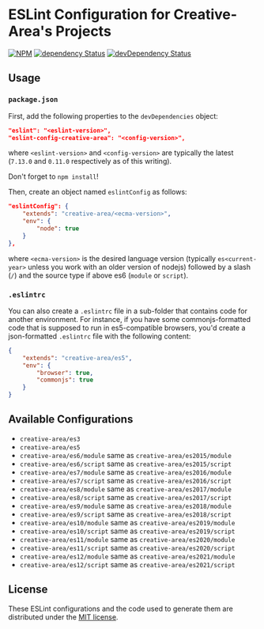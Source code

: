 ESLint Configuration for Creative-Area's Projects
=================================================

[![NPM][npm-image]][npm-url]
[![dependency Status][dependency-image]][dependency-url]
[![devDependency Status][devDependency-image]][devDependency-url]

## Usage

### `package.json`

First, add the following properties to the `devDependencies` object:

```json
"eslint": "<eslint-version>",
"eslint-config-creative-area": "<config-version>",
```

where `<eslint-version>` and `<config-version>` are typically the latest (`7.13.0` and `0.11.0` respectively as of this writing).

Don't forget to `npm install`!

Then, create an object named `eslintConfig` as follows:

```json
"eslintConfig": {
    "extends": "creative-area/<ecma-version>",
    "env": {
        "node": true
    }
},
```

where `<ecma-version>` is the desired language version (typically `es<current-year>` unless you work with an older version of nodejs) followed by a slash (`/`) and the source type if above es6 (`module` or `script`).

### `.eslintrc`

You can also create a `.eslintrc` file in a sub-folder that contains code for another environment. For instance, if you have some commonjs-formatted code that is supposed to run in es5-compatible browsers, you'd create a json-formatted `.eslintrc` file with the following content:

```json
{
    "extends": "creative-area/es5",
    "env": {
        "browser": true,
        "commonjs": true
    }
}
```

## Available Configurations

- `creative-area/es3`
- `creative-area/es5`
- `creative-area/es6/module` same as `creative-area/es2015/module`
- `creative-area/es6/script` same as `creative-area/es2015/script`
- `creative-area/es7/module` same as `creative-area/es2016/module`
- `creative-area/es7/script` same as `creative-area/es2016/script`
- `creative-area/es8/module` same as `creative-area/es2017/module`
- `creative-area/es8/script` same as `creative-area/es2017/script`
- `creative-area/es9/module` same as `creative-area/es2018/module`
- `creative-area/es9/script` same as `creative-area/es2018/script`
- `creative-area/es10/module` same as `creative-area/es2019/module`
- `creative-area/es10/script` same as `creative-area/es2019/script`
- `creative-area/es11/module` same as `creative-area/es2020/module`
- `creative-area/es11/script` same as `creative-area/es2020/script`
- `creative-area/es12/module` same as `creative-area/es2021/module`
- `creative-area/es12/script` same as `creative-area/es2021/script`

## License

These ESLint configurations and the code used to generate them are distributed under the [MIT license][license-url].

[dependency-image]: https://img.shields.io/david/creative-area/eslint-config.svg?style=flat-square
[dependency-url]: https://david-dm.org/creative-area/eslint-config
[devDependency-image]: https://img.shields.io/david/dev/creative-area/eslint-config.svg?style=flat-square
[devDependency-url]: https://david-dm.org/creative-area/eslint-config?type=dev
[license-url]: https://raw.githubusercontent.com/creative-area/eslint-config/master/LICENSE.txt
[npm-image]: https://img.shields.io/npm/v/eslint-config-creative-area.svg?style=flat-square
[npm-url]: https://npmjs.org/package/eslint-config-creative-area
